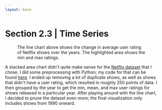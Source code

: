 ```yaml
---
layout: base
---
```

# Section 2.3 | Time Series
<figure id="container">
<figcaption>
The line chart above shows the change in average user rating of Netflix shows over the years. The highlighted area shows the min and max ratings.
</figcaption>
</figure>

A stacked area chart didn't quite make sense for the [Netflix dataset](https://www.kaggle.com/rishidamarla/netflix-shows-ratings-distribution) that I chose. I did some preprocessing with Python; my code for that can be found [here](https://github.com/lester-lee/Interactive-Data-Vis-Fall2021/blob/main/units/2_3_time_series/netflix.py). I ended up removing a lot of duplicate shows, as well as shows that didn't have a user rating, which resulted in roughly 250 points of data. I then grouped by the year to get the min, mean, and max user ratings for shows released in a particular year. After playing around with the line chart, I decided to prune the dataset even more; the final visualization only includes shows from 1990 onward.


<script src="main.js"></script>